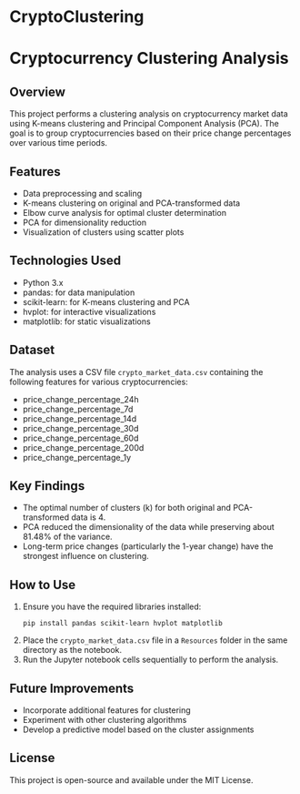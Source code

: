 # CryptoClustering
# Cryptocurrency Clustering Analysis

## Overview
This project performs a clustering analysis on cryptocurrency market data using K-means clustering and Principal Component Analysis (PCA). The goal is to group cryptocurrencies based on their price change percentages over various time periods.

## Features
- Data preprocessing and scaling
- K-means clustering on original and PCA-transformed data
- Elbow curve analysis for optimal cluster determination
- PCA for dimensionality reduction
- Visualization of clusters using scatter plots

## Technologies Used
- Python 3.x
- pandas: for data manipulation
- scikit-learn: for K-means clustering and PCA
- hvplot: for interactive visualizations
- matplotlib: for static visualizations

## Dataset
The analysis uses a CSV file `crypto_market_data.csv` containing the following features for various cryptocurrencies:
- price_change_percentage_24h
- price_change_percentage_7d
- price_change_percentage_14d
- price_change_percentage_30d
- price_change_percentage_60d
- price_change_percentage_200d
- price_change_percentage_1y

## Key Findings
- The optimal number of clusters (k) for both original and PCA-transformed data is 4.
- PCA reduced the dimensionality of the data while preserving about 81.48% of the variance.
- Long-term price changes (particularly the 1-year change) have the strongest influence on clustering.

## How to Use
1. Ensure you have the required libraries installed:
   ```
   pip install pandas scikit-learn hvplot matplotlib
   ```
2. Place the `crypto_market_data.csv` file in a `Resources` folder in the same directory as the notebook.
3. Run the Jupyter notebook cells sequentially to perform the analysis.

## Future Improvements
- Incorporate additional features for clustering
- Experiment with other clustering algorithms
- Develop a predictive model based on the cluster assignments

## License
This project is open-source and available under the MIT License.
